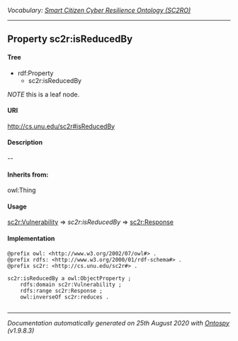 _Vocabulary: [Smart Citizen Cyber Resilience Ontology (SC2RO)](index.md)_

---








## Property sc2r:isReducedBy


#### Tree

* rdf:Property
    * sc2r:isReducedBy





*NOTE* this is a leaf node.


#### URI
http://cs.unu.edu/sc2r#isReducedBy

#### Description
--


#### Inherits from:
owl:Thing



#### Usage


[sc2r:Vulnerability](class-sc2rvulnerability.md)
=&gt;&nbsp;_sc2r:isReducedBy_&nbsp;=&gt;&nbsp;[sc2r:Response](class-sc2rresponse.md)

#### Implementation
```
@prefix owl: <http://www.w3.org/2002/07/owl#> .
@prefix rdfs: <http://www.w3.org/2000/01/rdf-schema#> .
@prefix sc2r: <http://cs.unu.edu/sc2r#> .

sc2r:isReducedBy a owl:ObjectProperty ;
    rdfs:domain sc2r:Vulnerability ;
    rdfs:range sc2r:Response ;
    owl:inverseOf sc2r:reduces .


```










---

_Documentation automatically generated on 25th August 2020 with [Ontospy](http://lambdamusic.github.io/Ontospy/ "Open") (v1.9.8.3)_
